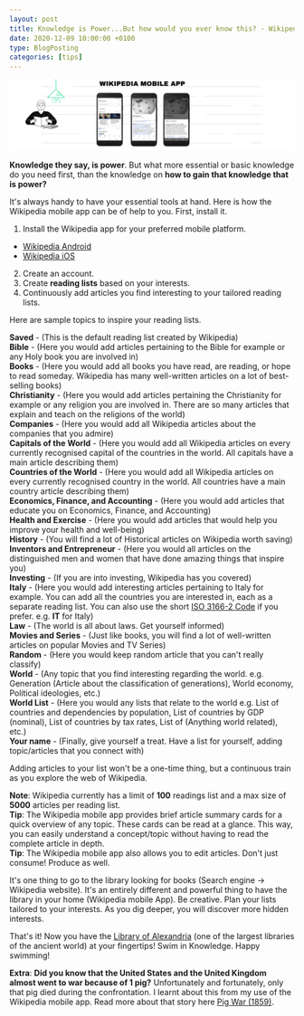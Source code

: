 ```yaml
---
layout: post
title: Knowledge is Power...But how would you ever know this? - Wikipedia Mobile App to the Rescue
date: 2020-12-09 10:00:00 +0100
type: BlogPosting
categories: [tips]
---
```

![Wikipedia Mobile App Cover](/assets/wikipedia_mobile_app_cover.png)

**Knowledge they say, is power**. But what more essential or basic knowledge do you need first, than the knowledge on **how to gain that knowledge that is power?**

It's always handy to have your essential tools at hand. Here is how the Wikipedia mobile app can be of help to you. First, install it.

1. Install the Wikipedia app for your preferred mobile platform.
- [Wikipedia Android](https://play.google.com/store/apps/details?id=org.wikipedia)
- [Wikipedia iOS](https://apps.apple.com/us/app/wikipedia/id324715238)
2. Create an account.
3. Create **reading lists** based on your interests.
4. Continuously add articles you find interesting to your tailored reading lists.

Here are sample topics to inspire your reading lists.

**Saved** - (This is the default reading list created by Wikipedia)  
**Bible** - (Here you would add articles pertaining to the Bible for example or any Holy book you are involved in)  
**Books** - (Here you would add all books you have read, are reading, or hope to read someday. Wikipedia has many well-written articles on a lot of best-selling books)  
**Christianity** - (Here you would add articles pertaining the Christianity for example or any religion you are involved in. There are so many articles that explain and teach on the religions of the world)  
**Companies** - (Here you would add all Wikipedia articles about the companies that you admire)  
**Capitals of the World** - (Here you would add all Wikipedia articles on every currently recognised capital of the countries in the world. All capitals have a main article describing them)  
**Countries of the World** - (Here you would add all Wikipedia articles on every currently recognised country in the world. All countries have a main country article describing them)  
**Economics, Finance, and Accounting** - (Here you would add articles that educate you on Economics, Finance, and Accounting)  
**Health and Exercise** - (Here you would add articles that would help you improve your health and well-being)  
**History** - (You will find a lot of Historical articles on Wikipedia worth saving)  
**Inventors and Entrepreneur** - (Here you would all articles on the distinguished men and women that have done amazing things that inspire you)  
**Investing** - (If you are into investing, Wikipedia has you covered)  
**Italy** - (Here you would add interesting articles pertaining to Italy for example. You can add all the countries you are interested in, each as a separate reading list. You can also use the short [ISO 3166-2 Code](https://en.wikipedia.org/wiki/ISO_3166-2) if you prefer. e.g. **IT** for Italy)  
**Law** - (The world is all about laws. Get yourself informed)  
**Movies and Series** - (Just like books, you will find a lot of well-written articles on popular Movies and TV Series)  
**Random** - (Here you would keep random article that you can't really classify)  
**World** - (Any topic that you find interesting regarding the world. e.g. Generation (Article about the classification of generations), World economy, Political ideologies, etc.)  
**World List** - (Here you would any lists that relate to the world e.g. List of countries and dependencies by population, List of countries by GDP (nominal), List of countries by tax rates, List of (Anything world related), etc.)  
**Your name** - (Finally, give yourself a treat. Have a list for yourself, adding topic/articles that you connect with)  


Adding articles to your list won't be a one-time thing, but a continuous train as you explore the web of Wikipedia.

**Note**: Wikipedia currently has a limit of **100** readings list and a max size of **5000** articles per reading list.  
**Tip**: The Wikipedia mobile app provides brief article summary cards for a quick overview of any topic. These cards can be read at a glance. This way, you can easily understand a concept/topic without having to read the complete article in depth.  
**Tip**: The Wikipedia mobile app also allows you to edit articles. Don't just consume! Produce as well.

It's one thing to go to the library looking for books (Search engine -> Wikipedia website). It's an entirely different and powerful thing to have the library in your home (Wikipedia mobile App).
Be creative. Plan your lists tailored to your interests. As you dig deeper, you will discover more hidden interests.

That's it! Now you have the [Library of Alexandria](https://en.wikipedia.org/wiki/Library_of_Alexandria) (one of the largest libraries of the ancient world) at your fingertips!
Swim in Knowledge. Happy swimming!

**Extra**: **Did you know that the United States and the United Kingdom almost went to war because of 1 pig?** Unfortunately and fortunately, only that pig died during the confrontation. I learnt about this from my use of the Wikipedia mobile app. Read more about that story here [Pig War (1859)](https://en.wikipedia.org/wiki/Pig_War_(1859)).  